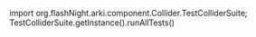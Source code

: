 import org.flashNight.arki.component.Collider.TestColliderSuite;
TestColliderSuite.getInstance().runAllTests()
